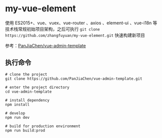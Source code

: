 # my-vue-element

使用 ES2015+、vue、vuex、vue-router 、axios 、element-ui 、vue-i18n 等技术栈常规初始项目架构，之后可执行 `git clone https://github.com/zhangfuyuan/my-vue-element.git` 快速构建新项目

参考：[PanJiaChen/vue-admin-template](https://github.com/PanJiaChen/vue-admin-template)

## 执行命令

```
# clone the project
git clone https://github.com/PanJiaChen/vue-admin-template.git

# enter the project directory
cd vue-admin-template

# install dependency
npm install

# develop
npm run dev

# build for production environment
npm run build:prod
```
